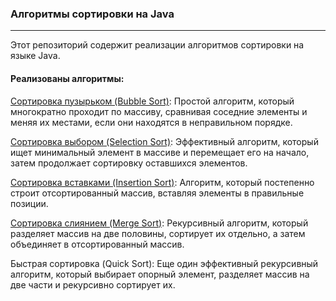 ### Алгоритмы сортировки на Java

---

Этот репозиторий содержит реализации алгоритмов 
сортировки на языке Java. 

#### Реализованы алгоритмы:


[Сортировка пузырьком (Bubble Sort)](BubbleSort.java): 
Простой алгоритм, который многократно проходит по массиву, 
сравнивая соседние элементы и меняя их местами, 
если они находятся в неправильном порядке.

[Сортировка выбором (Selection Sort)](SelectionSort.java): 
Эффективный алгоритм, который ищет минимальный элемент 
в массиве и перемещает его на начало, затем продолжает 
сортировку оставшихся элементов.

[Сортировка вставками (Insertion Sort)](InsertionSort.java): Алгоритм, который 
постепенно строит отсортированный массив, вставляя 
элементы в правильные позиции.

[Сортировка слиянием (Merge Sort)](MergeSort.java): Рекурсивный алгоритм, 
который разделяет массив на две половины, сортирует 
их отдельно, а затем объединяет в отсортированный массив.

Быстрая сортировка (Quick Sort): Еще один эффективный 
рекурсивный алгоритм, который выбирает опорный элемент,
разделяет массив на две части и рекурсивно сортирует их.